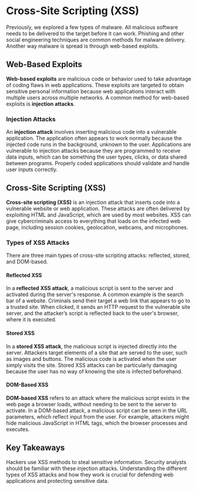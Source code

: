 # Cross-Site Scripting (XSS)

Previously, we explored a few types of malware. All malicious software needs to be delivered to the target before it can work. Phishing and other social engineering techniques are common methods for malware delivery. Another way malware is spread is through web-based exploits.

## Web-Based Exploits

**Web-based exploits** are malicious code or behavior used to take advantage of coding flaws in web applications. These exploits are targeted to obtain sensitive personal information because web applications interact with multiple users across multiple networks. A common method for web-based exploits is **injection attacks**.

### Injection Attacks

An **injection attack** involves inserting malicious code into a vulnerable application. The application often appears to work normally because the injected code runs in the background, unknown to the user. Applications are vulnerable to injection attacks because they are programmed to receive data inputs, which can be something the user types, clicks, or data shared between programs. Properly coded applications should validate and handle user inputs correctly.

## Cross-Site Scripting (XSS)

**Cross-site scripting (XSS)** is an injection attack that inserts code into a vulnerable website or web application. These attacks are often delivered by exploiting HTML and JavaScript, which are used by most websites. XSS can give cybercriminals access to everything that loads on the infected web page, including session cookies, geolocation, webcams, and microphones.

### Types of XSS Attacks

There are three main types of cross-site scripting attacks: reflected, stored, and DOM-based.

#### Reflected XSS

In a **reflected XSS attack**, a malicious script is sent to the server and activated during the server's response. A common example is the search bar of a website. Criminals send their target a web link that appears to go to a trusted site. When clicked, it sends an HTTP request to the vulnerable site server, and the attacker’s script is reflected back to the user's browser, where it is executed.

#### Stored XSS

In a **stored XSS attack**, the malicious script is injected directly into the server. Attackers target elements of a site that are served to the user, such as images and buttons. The malicious code is activated when the user simply visits the site. Stored XSS attacks can be particularly damaging because the user has no way of knowing the site is infected beforehand.

#### DOM-Based XSS

**DOM-based XSS** refers to an attack where the malicious script exists in the web page a browser loads, without needing to be sent to the server to activate. In a DOM-based attack, a malicious script can be seen in the URL parameters, which reflect input from the user. For example, attackers might hide malicious JavaScript in HTML tags, which the browser processes and executes.

## Key Takeaways

Hackers use XSS methods to steal sensitive information. Security analysts should be familiar with these injection attacks. Understanding the different types of XSS attacks and how they work is crucial for defending web applications and protecting sensitive data.
